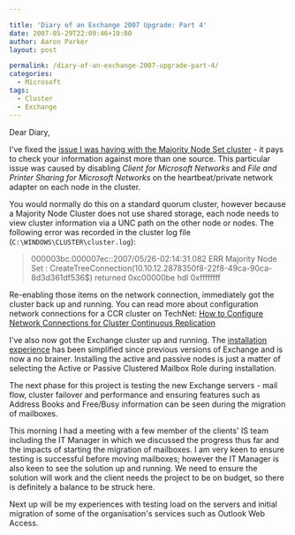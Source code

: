 ```yaml
---

title: 'Diary of an Exchange 2007 Upgrade: Part 4'
date: 2007-05-29T22:09:46+10:00
author: Aaron Parker
layout: post

permalink: /diary-of-an-exchange-2007-upgrade-part-4/
categories:
  - Microsoft
tags:
  - Cluster
  - Exchange
---
```

Dear Diary,

I've fixed the [issue I was having with the Majority Node Set cluster]({{site.baseurl}}/exchange/diary-of-an-exchange-2007-upgrade-part-3) - it pays to check your information against more than one source. This particular issue was caused by disabling _Client for Microsoft Networks_ and _File and Printer Sharing for Microsoft Networks_ on the heartbeat/private network adapter on each node in the cluster.

You would normally do this on a standard quorum cluster, however because a Majority Node Cluster does not use shared storage, each node needs to view cluster information via a UNC path on the other node or nodes. The following error was recorded in the cluster log file (`C:\WINDOWS\CLUSTER\cluster.log`):

> 000003bc.000007ec::2007/05/26-02:14:31.082 ERR  Majority Node Set <Majority Node Set>: CreateTreeConnection(10.10.12.2878350f8-22f8-49ca-90ca-8d3d361df536$) returned 0xc00000be hdl 0xffffffff

Re-enabling those items on the network connection, immediately got the cluster back up and running. You can read more about configuration network connections for a CCR cluster on TechNet: [How to Configure Network Connections for Cluster Continuous Replication](http://technet.microsoft.com/en-us/library/aa997910.aspx)

I've also now got the Exchange cluster up and running. The [installation experience](http://msexchangeteam.com/archive/2007/01/18/432264.aspx) has been simplified since previous versions of Exchange and is now a no brainer. Installing the active and passive nodes is just a matter of selecting the Active or Passive Clustered Mailbox Role during installation.

The next phase for this project is testing the new Exchange servers - mail flow, cluster failover and performance and ensuring features such as Address Books and Free/Busy information can be seen during the migration of mailboxes.

This morning I had a meeting with a few member of the clients' IS team including the IT Manager in which we discussed the progress thus far and the impacts of starting the migration of mailboxes. I am very keen to ensure testing is successful before moving mailboxes; however the IT Manager is also keen to see the solution up and running. We need to ensure the solution will work and the client needs the project to be on budget, so there is definitely a balance to be struck here.

Next up will be my experiences with testing load on the servers and initial migration of some of the organisation's services such as Outlook Web Access.
